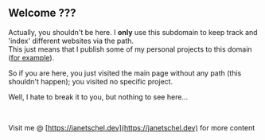 ## Welcome ???

Actually, you shouldn't be here. I **only** use this subdomain to keep track and 'index' different websites via the path.  
This just means that I publish some of my personal projects to this domain ([for example](https://code.janetschel.dev/brainfuck-visualizer/)).

So if you are here, you just visited the main page without any path (this shouldn't happen); you visited no specific project.

Well, I hate to break it to you, but nothing to see here...

<br>

Visit me @ [https://janetschel.dev](https://janetschel.dev) for more content
